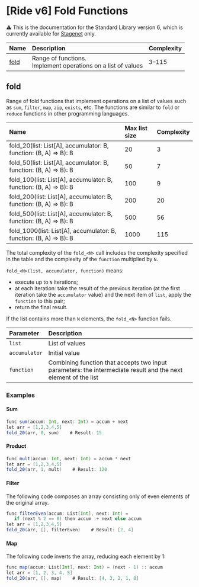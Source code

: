 # [Ride v6] Fold Functions

:warning: This is the documentation for the Standard Library version 6, which is currently available for [Stagenet](/en/blockchain/blockchain-network/) only.

| Name | Description | Complexity |
| :--- | :--- | :--- |
| [fold](#fold) | Range of functions.<br>Implement operations on a list of values | 3–115 |

## fold

Range of fold functions that implement operations on a list of values such as `sum`, `filter`, `map`, `zip`, `exists`, etc. The functions are similar to `fold` or `reduce` functions in other programming languages.

| Name | Max list size | Complexity |
|:---| :--- | :--- |
| fold_20(list: List[A], accumulator: B, function: (B, A) => B): B | 20 | 3 |
| fold_50(list: List[A], accumulator: B, function: (B, A) => B): B | 50 | 7 |
| fold_100(list: List[A], accumulator: B, function: (B, A) => B): B | 100 | 9 |
| fold_200(list: List[A], accumulator: B, function: (B, A) => B): B | 200 | 20 |
| fold_500(list: List[A], accumulator: B, function: (B, A) => B): B | 500 | 56 |
| fold_1000(list: List[A], accumulator: B, function: (B, A) => B): B | 1000 | 115 |

The total complexity of the `fold_<N>` call includes the complexity specified in the table and the complexity of the `function` multiplied by `N`.

`fold_<N>(list, accumulator, function)` means:

* execute up to `N` iterations;
* at each iteration: take the result of the previous iteration (at the first iteration take the `accumulator` value) and the next item of `list`, apply the `function` to this pair;
* return the final result.

If the list contains more than `N` elements, the `fold_<N>` function fails.

| Parameter | Description |
| :--- | :--- |
| `list` | List of values |
| `accumulator` | Initial value |
| `function` | Combining function that accepts two input parameters: the intermediate result and the next element of the list |

### Examples

#### Sum

```scala
func sum(accum: Int, next: Int) = accum + next
let arr = [1,2,3,4,5]
fold_20(arr, 0, sum)    # Result: 15
```

#### Product

```scala
func mult(accum: Int, next: Int) = accum * next
let arr = [1,2,3,4,5]
fold_20(arr, 1, mult)    # Result: 120
```

#### Filter

The following code composes an array consisting only of even elements of the original array.

```scala
func filterEven(accum: List[Int], next: Int) =
   if (next % 2 == 0) then accum :+ next else accum
let arr = [1,2,3,4,5]
fold_20(arr, [], filterEven)    # Result: [2, 4]
```

#### Map

The following code inverts the array, reducing each element by 1:

```scala
func map(accum: List[Int], next: Int) = (next - 1) :: accum
let arr = [1, 2, 3, 4, 5]
fold_20(arr, [], map)    # Result: [4, 3, 2, 1, 0]
```
